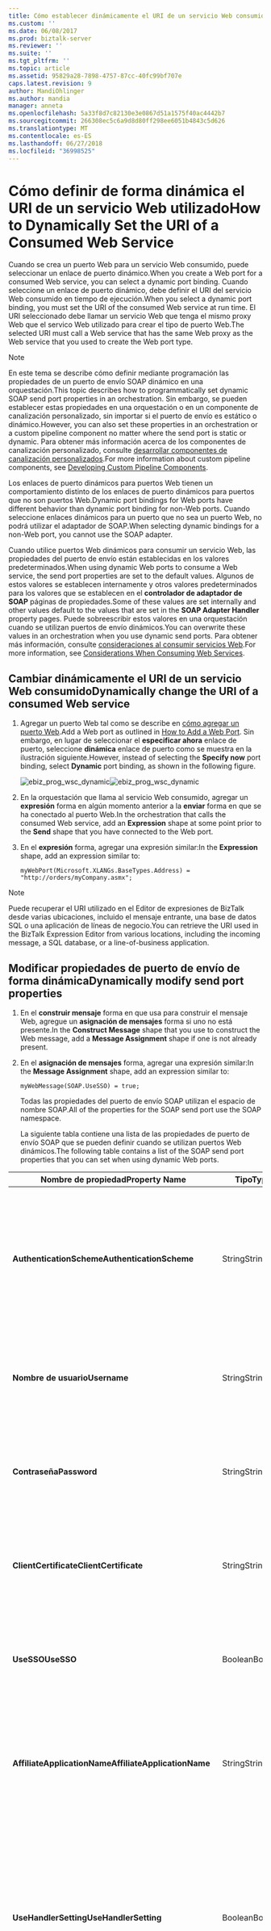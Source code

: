 ```yaml
---
title: Cómo establecer dinámicamente el URI de un servicio Web consumido | Microsoft Docs
ms.custom: ''
ms.date: 06/08/2017
ms.prod: biztalk-server
ms.reviewer: ''
ms.suite: ''
ms.tgt_pltfrm: ''
ms.topic: article
ms.assetid: 95829a28-7898-4757-87cc-40fc99bf707e
caps.latest.revision: 9
author: MandiOhlinger
ms.author: mandia
manager: anneta
ms.openlocfilehash: 5a33f8d7c82130e3e0867d51a1575f40ac4442b7
ms.sourcegitcommit: 266308ec5c6a9d8d80ff298ee6051b4843c5d626
ms.translationtype: MT
ms.contentlocale: es-ES
ms.lasthandoff: 06/27/2018
ms.locfileid: "36998525"
---
```

# <a name="how-to-dynamically-set-the-uri-of-a-consumed-web-service"></a><span data-ttu-id="007aa-102">Cómo definir de forma dinámica el URI de un servicio Web utilizado</span><span class="sxs-lookup"><span data-stu-id="007aa-102">How to Dynamically Set the URI of a Consumed Web Service</span></span>
<span data-ttu-id="007aa-103">Cuando se crea un puerto Web para un servicio Web consumido, puede seleccionar un enlace de puerto dinámico.</span><span class="sxs-lookup"><span data-stu-id="007aa-103">When you create a Web port for a consumed Web service, you can select a dynamic port binding.</span></span> <span data-ttu-id="007aa-104">Cuando seleccione un enlace de puerto dinámico, debe definir el URI del servicio Web consumido en tiempo de ejecución.</span><span class="sxs-lookup"><span data-stu-id="007aa-104">When you select a dynamic port binding, you must set the URI of the consumed Web service at run time.</span></span> <span data-ttu-id="007aa-105">El URI seleccionado debe llamar un servicio Web que tenga el mismo proxy Web que el servico Web utilizado para crear el tipo de puerto Web.</span><span class="sxs-lookup"><span data-stu-id="007aa-105">The selected URI must call a Web service that has the same Web proxy as the Web service that you used to create the Web port type.</span></span>  
  
> [!NOTE]
>  <span data-ttu-id="007aa-106">En este tema se describe cómo definir mediante programación las propiedades de un puerto de envío SOAP dinámico en una orquestación.</span><span class="sxs-lookup"><span data-stu-id="007aa-106">This topic describes how to programmatically set dynamic SOAP send port properties in an orchestration.</span></span> <span data-ttu-id="007aa-107">Sin embargo, se pueden establecer estas propiedades en una orquestación o en un componente de canalización personalizado, sin importar si el puerto de envío es estático o dinámico.</span><span class="sxs-lookup"><span data-stu-id="007aa-107">However, you can also set these properties in an orchestration or a custom pipeline component no matter where the send port is static or dynamic.</span></span> <span data-ttu-id="007aa-108">Para obtener más información acerca de los componentes de canalización personalizado, consulte [desarrollar componentes de canalización personalizados](../core/developing-custom-pipeline-components.md).</span><span class="sxs-lookup"><span data-stu-id="007aa-108">For more information about custom pipeline components, see [Developing Custom Pipeline Components](../core/developing-custom-pipeline-components.md).</span></span>  
  
 <span data-ttu-id="007aa-109">Los enlaces de puerto dinámicos para puertos Web tienen un comportamiento distinto de los enlaces de puerto dinámicos para puertos que no son puertos Web.</span><span class="sxs-lookup"><span data-stu-id="007aa-109">Dynamic port bindings for Web ports have different behavior than dynamic port binding for non-Web ports.</span></span> <span data-ttu-id="007aa-110">Cuando seleccione enlaces dinámicos para un puerto que no sea un puerto Web, no podrá utilizar el adaptador de SOAP.</span><span class="sxs-lookup"><span data-stu-id="007aa-110">When selecting dynamic bindings for a non-Web port, you cannot use the SOAP adapter.</span></span>  
  
 <span data-ttu-id="007aa-111">Cuando utilice puertos Web dinámicos para consumir un servicio Web, las propiedades del puerto de envío están establecidas en los valores predeterminados.</span><span class="sxs-lookup"><span data-stu-id="007aa-111">When using dynamic Web ports to consume a Web service, the send port properties are set to the default values.</span></span> <span data-ttu-id="007aa-112">Algunos de estos valores se establecen internamente y otros valores predeterminados para los valores que se establecen en el **controlador de adaptador de SOAP** páginas de propiedades.</span><span class="sxs-lookup"><span data-stu-id="007aa-112">Some of these values are set internally and other values default to the values that are set in the **SOAP Adapter Handler** property pages.</span></span> <span data-ttu-id="007aa-113">Puede sobreescribir estos valores en una orquestación cuando se utilizan puertos de envío dinámicos.</span><span class="sxs-lookup"><span data-stu-id="007aa-113">You can overwrite these values in an orchestration when you use dynamic send ports.</span></span> <span data-ttu-id="007aa-114">Para obtener más información, consulte [consideraciones al consumir servicios Web](../core/considerations-when-consuming-web-services.md).</span><span class="sxs-lookup"><span data-stu-id="007aa-114">For more information, see [Considerations When Consuming Web Services](../core/considerations-when-consuming-web-services.md).</span></span>  
  
## <a name="dynamically-change-the-uri-of-a-consumed-web-service"></a><span data-ttu-id="007aa-115">Cambiar dinámicamente el URI de un servicio Web consumido</span><span class="sxs-lookup"><span data-stu-id="007aa-115">Dynamically change the URI of a consumed Web service</span></span>  
  
1.  <span data-ttu-id="007aa-116">Agregar un puerto Web tal como se describe en [cómo agregar un puerto Web](../core/how-to-add-a-web-port.md).</span><span class="sxs-lookup"><span data-stu-id="007aa-116">Add a Web port as outlined in [How to Add a Web Port](../core/how-to-add-a-web-port.md).</span></span> <span data-ttu-id="007aa-117">Sin embargo, en lugar de seleccionar el **especificar ahora** enlace de puerto, seleccione **dinámica** enlace de puerto como se muestra en la ilustración siguiente.</span><span class="sxs-lookup"><span data-stu-id="007aa-117">However, instead of selecting the **Specify now** port binding, select **Dynamic** port binding, as shown in the following figure.</span></span>  
  
     <span data-ttu-id="007aa-118">![](../core/media/ebiz-prog-wsc-dynamic.gif "ebiz_prog_wsc_dynamic")</span><span class="sxs-lookup"><span data-stu-id="007aa-118">![](../core/media/ebiz-prog-wsc-dynamic.gif "ebiz_prog_wsc_dynamic")</span></span>  
  
2.  <span data-ttu-id="007aa-119">En la orquestación que llama al servicio Web consumido, agregar un **expresión** forma en algún momento anterior a la **enviar** forma en que se ha conectado al puerto Web.</span><span class="sxs-lookup"><span data-stu-id="007aa-119">In the orchestration that calls the consumed Web service, add an **Expression** shape at some point prior to the **Send** shape that you have connected to the Web port.</span></span>  
  
3.  <span data-ttu-id="007aa-120">En el **expresión** forma, agregar una expresión similar:</span><span class="sxs-lookup"><span data-stu-id="007aa-120">In the **Expression** shape, add an expression similar to:</span></span>  
  
    ```  
    myWebPort(Microsoft.XLANGs.BaseTypes.Address) = "http://orders/myCompany.asmx";  
    ```  
  
> [!NOTE]
>  <span data-ttu-id="007aa-121">Puede recuperar el URI utilizado en el Editor de expresiones de BizTalk desde varias ubicaciones, incluido el mensaje entrante, una base de datos SQL o una aplicación de líneas de negocio.</span><span class="sxs-lookup"><span data-stu-id="007aa-121">You can retrieve the URI used in the BizTalk Expression Editor from various locations, including the incoming message, a SQL database, or a line-of-business application.</span></span>  
  
## <a name="dynamically-modify-send-port-properties"></a><span data-ttu-id="007aa-122">Modificar propiedades de puerto de envío de forma dinámica</span><span class="sxs-lookup"><span data-stu-id="007aa-122">Dynamically modify send port properties</span></span>  
  
1. <span data-ttu-id="007aa-123">En el **construir mensaje** forma en que usa para construir el mensaje Web, agregue un **asignación de mensajes** forma si uno no está presente.</span><span class="sxs-lookup"><span data-stu-id="007aa-123">In the **Construct Message** shape that you use to construct the Web message, add a **Message Assignment** shape if one is not already present.</span></span>  
  
2. <span data-ttu-id="007aa-124">En el **asignación de mensajes** forma, agregar una expresión similar:</span><span class="sxs-lookup"><span data-stu-id="007aa-124">In the **Message Assignment** shape, add an expression similar to:</span></span>  
  
   ```  
   myWebMessage(SOAP.UseSSO) = true;  
   ```  
  
   <span data-ttu-id="007aa-125">Todas las propiedades del puerto de envío SOAP utilizan el espacio de nombre SOAP.</span><span class="sxs-lookup"><span data-stu-id="007aa-125">All of the properties for the SOAP send port use the SOAP namespace.</span></span>  
  
   <span data-ttu-id="007aa-126">La siguiente tabla contiene una lista de las propiedades de puerto de envío SOAP que se pueden definir cuando se utilizan puertos Web dinámicos.</span><span class="sxs-lookup"><span data-stu-id="007aa-126">The following table contains a list of the SOAP send port properties that you can set when using dynamic Web ports.</span></span>  
  
|        <span data-ttu-id="007aa-127">Nombre de propiedad</span><span class="sxs-lookup"><span data-stu-id="007aa-127">Property Name</span></span>         |  <span data-ttu-id="007aa-128">Tipo</span><span class="sxs-lookup"><span data-stu-id="007aa-128">Type</span></span>   |                                                                                                                                                                                                                                                                                                 <span data-ttu-id="007aa-129">Descripción</span><span class="sxs-lookup"><span data-stu-id="007aa-129">Description</span></span>                                                                                                                                                                                                                                                                                                  |
|------------------------------|---------|--------------------------------------------------------------------------------------------------------------------------------------------------------------------------------------------------------------------------------------------------------------------------------------------------------------------------------------------------------------------------------------------------------------------------------------------------------------------------------------------------------------------------------------------------------------------------------------------------------------|
|   <span data-ttu-id="007aa-130">**AuthenticationScheme**</span><span class="sxs-lookup"><span data-stu-id="007aa-130">**AuthenticationScheme**</span></span>   | <span data-ttu-id="007aa-131">String</span><span class="sxs-lookup"><span data-stu-id="007aa-131">String</span></span>  |                                                                                                                                                                                                                             <span data-ttu-id="007aa-132">Método de autenticación que se utiliza para llamar el servicio Web.</span><span class="sxs-lookup"><span data-stu-id="007aa-132">Authentication method to use for calling the Web service</span></span><br /><br /> <span data-ttu-id="007aa-133">Valor predeterminado: anónimo</span><span class="sxs-lookup"><span data-stu-id="007aa-133">Default value: Anonymous</span></span><br /><br /> <span data-ttu-id="007aa-134">Otros valores permitidos: Basic, Digest, NTLM</span><span class="sxs-lookup"><span data-stu-id="007aa-134">Other allowed values: Basic, Digest, NTLM</span></span>                                                                                                                                                                                                                              |
|         <span data-ttu-id="007aa-135">**Nombre de usuario**</span><span class="sxs-lookup"><span data-stu-id="007aa-135">**Username**</span></span>         | <span data-ttu-id="007aa-136">String</span><span class="sxs-lookup"><span data-stu-id="007aa-136">String</span></span>  |                                                                                                                                                                                                                                                         <span data-ttu-id="007aa-137">Nombre de usuario que se especifica para tener acceso al servicio Web de destino.</span><span class="sxs-lookup"><span data-stu-id="007aa-137">User name to specify for accessing the target Web service.</span></span><br /><br /> <span data-ttu-id="007aa-138">Valor predeterminado: en blanco</span><span class="sxs-lookup"><span data-stu-id="007aa-138">Default value: Blank</span></span>                                                                                                                                                                                                                                                          |
|         <span data-ttu-id="007aa-139">**Contraseña**</span><span class="sxs-lookup"><span data-stu-id="007aa-139">**Password**</span></span>         | <span data-ttu-id="007aa-140">String</span><span class="sxs-lookup"><span data-stu-id="007aa-140">String</span></span>  |                                                                                                                                                                                                                                                          <span data-ttu-id="007aa-141">Contraseña de usuario que se usará para la autenticación con el servidor.</span><span class="sxs-lookup"><span data-stu-id="007aa-141">User password to use for authentication with the server.</span></span><br /><br /> <span data-ttu-id="007aa-142">Valor predeterminado: en blanco</span><span class="sxs-lookup"><span data-stu-id="007aa-142">Default value: Blank</span></span>                                                                                                                                                                                                                                                           |
|    <span data-ttu-id="007aa-143">**ClientCertificate**</span><span class="sxs-lookup"><span data-stu-id="007aa-143">**ClientCertificate**</span></span>     | <span data-ttu-id="007aa-144">String</span><span class="sxs-lookup"><span data-stu-id="007aa-144">String</span></span>  |                                                                                                                                                                                                                                                        <span data-ttu-id="007aa-145">Huella digital de certificado de cliente de Capa de sockets seguros (SSL)</span><span class="sxs-lookup"><span data-stu-id="007aa-145">Thumbprint of client Secure Sockets Layer (SSL) certificate.</span></span><br /><br /> <span data-ttu-id="007aa-146">Valor predeterminado: en blanco</span><span class="sxs-lookup"><span data-stu-id="007aa-146">Default value: Blank</span></span>                                                                                                                                                                                                                                                         |
|          <span data-ttu-id="007aa-147">**UseSSO**</span><span class="sxs-lookup"><span data-stu-id="007aa-147">**UseSSO**</span></span>          | <span data-ttu-id="007aa-148">Boolean</span><span class="sxs-lookup"><span data-stu-id="007aa-148">Boolean</span></span> |                                                                                                                                                                                                                                                       <span data-ttu-id="007aa-149">Indica si este puerto Web utilizará el Inicio de sesión único (SSO).</span><span class="sxs-lookup"><span data-stu-id="007aa-149">Indicates whether this Web port will use Single Sign-On (SSO).</span></span><br /><br /> <span data-ttu-id="007aa-150">Valor predeterminado: False</span><span class="sxs-lookup"><span data-stu-id="007aa-150">Default value: False</span></span>                                                                                                                                                                                                                                                        |
| <span data-ttu-id="007aa-151">**AffiliateApplicationName**</span><span class="sxs-lookup"><span data-stu-id="007aa-151">**AffiliateApplicationName**</span></span> | <span data-ttu-id="007aa-152">String</span><span class="sxs-lookup"><span data-stu-id="007aa-152">String</span></span>  |                                                                                                                                                                                                                                  <span data-ttu-id="007aa-153">Nombre de la aplicación de SSO que utilizará este puerto Web para canjear el vale de credenciales de cliente.</span><span class="sxs-lookup"><span data-stu-id="007aa-153">The name of the SSO application that this Web port will use to redeem the ticket for client credentials.</span></span><br /><br /> <span data-ttu-id="007aa-154">Valor predeterminado: en blanco</span><span class="sxs-lookup"><span data-stu-id="007aa-154">Default value: Blank</span></span>                                                                                                                                                                                                                                   |
|    <span data-ttu-id="007aa-155">**UseHandlerSetting**</span><span class="sxs-lookup"><span data-stu-id="007aa-155">**UseHandlerSetting**</span></span>     | <span data-ttu-id="007aa-156">Boolean</span><span class="sxs-lookup"><span data-stu-id="007aa-156">Boolean</span></span> |                                                                                                                                                                                      <span data-ttu-id="007aa-157">Indica si este puerto Web utilizará la configuración de proxy HTTP del controlador de envío SOAP.</span><span class="sxs-lookup"><span data-stu-id="007aa-157">Indicates whether this Web port will use SOAP send handler HTTP proxy settings.</span></span> <span data-ttu-id="007aa-158">**Nota:** si el **UseProxy** propiedad de contexto se establece, entonces **UseHandlerSetting** se omite la propiedad de contexto.</span><span class="sxs-lookup"><span data-stu-id="007aa-158">**Note:**  If the **UseProxy** context property is set, then **UseHandlerSetting** context property is ignored.</span></span> <br /><br /> <span data-ttu-id="007aa-159">Valor predeterminado: False</span><span class="sxs-lookup"><span data-stu-id="007aa-159">Default value: False</span></span>                                                                                                                                                                                       |
|         <span data-ttu-id="007aa-160">**UseProxy**</span><span class="sxs-lookup"><span data-stu-id="007aa-160">**UseProxy**</span></span>         | <span data-ttu-id="007aa-161">Boolean</span><span class="sxs-lookup"><span data-stu-id="007aa-161">Boolean</span></span> |                                                                                                                                                                                 <span data-ttu-id="007aa-162">Indica si este puerto Web utilizar un servidor proxy para tener acceso al servicio Web de destino.</span><span class="sxs-lookup"><span data-stu-id="007aa-162">Indicates whether this Web port will use a proxy server to access the target Web service.</span></span> <span data-ttu-id="007aa-163">**Nota:** si el **UseProxy** propiedad de contexto se establece, entonces **UseHandlerSetting** se omite la propiedad de contexto.</span><span class="sxs-lookup"><span data-stu-id="007aa-163">**Note:**  If the **UseProxy** context property is set, then **UseHandlerSetting** context property is ignored.</span></span> <br /><br /> <span data-ttu-id="007aa-164">Valor predeterminado: False</span><span class="sxs-lookup"><span data-stu-id="007aa-164">Default value: False</span></span>                                                                                                                                                                                  |
|       <span data-ttu-id="007aa-165">**ProxyAddress**</span><span class="sxs-lookup"><span data-stu-id="007aa-165">**ProxyAddress**</span></span>       | <span data-ttu-id="007aa-166">String</span><span class="sxs-lookup"><span data-stu-id="007aa-166">String</span></span>  |                                                                                                                                                                                                                                      <span data-ttu-id="007aa-167">Dirección de proxy HTTP que se utilizará para llamar al servicio Web.</span><span class="sxs-lookup"><span data-stu-id="007aa-167">Address of the HTTP proxy to use for the Web service call.</span></span><br /><br /> <span data-ttu-id="007aa-168">Valor predeterminado: recuperados de las propiedades de controlador de envío SOAP.</span><span class="sxs-lookup"><span data-stu-id="007aa-168">Default value: Retrieved from SOAP send handler properties.</span></span>                                                                                                                                                                                                                                      |
|        <span data-ttu-id="007aa-169">**ProxyPort**</span><span class="sxs-lookup"><span data-stu-id="007aa-169">**ProxyPort**</span></span>         | <span data-ttu-id="007aa-170">Integer</span><span class="sxs-lookup"><span data-stu-id="007aa-170">Integer</span></span> |                                                                                                                                                                                                                                       <span data-ttu-id="007aa-171">Puerto del proxy HTTP que se utilizará para llamar al servicio Web.</span><span class="sxs-lookup"><span data-stu-id="007aa-171">Port of the HTTP proxy to use for the Web service call.</span></span><br /><br /> <span data-ttu-id="007aa-172">Valor predeterminado: recuperados de las propiedades de controlador de envío SOAP.</span><span class="sxs-lookup"><span data-stu-id="007aa-172">Default value: Retrieved from SOAP send handler properties.</span></span>                                                                                                                                                                                                                                        |
|      <span data-ttu-id="007aa-173">**ProxyUsername**</span><span class="sxs-lookup"><span data-stu-id="007aa-173">**ProxyUsername**</span></span>       | <span data-ttu-id="007aa-174">String</span><span class="sxs-lookup"><span data-stu-id="007aa-174">String</span></span>  |                                                                                                                                                                                                                                                 <span data-ttu-id="007aa-175">Nombre de usuario que se va a utilizar para el proxy HTTP.</span><span class="sxs-lookup"><span data-stu-id="007aa-175">User name to use for the HTTP proxy.</span></span><br /><br /> <span data-ttu-id="007aa-176">Valor predeterminado: recuperados de las propiedades de controlador de envío SOAP.</span><span class="sxs-lookup"><span data-stu-id="007aa-176">Default value: Retrieved from SOAP send handler properties.</span></span>                                                                                                                                                                                                                                                 |
|      <span data-ttu-id="007aa-177">**ProxyPassword**</span><span class="sxs-lookup"><span data-stu-id="007aa-177">**ProxyPassword**</span></span>       | <span data-ttu-id="007aa-178">String</span><span class="sxs-lookup"><span data-stu-id="007aa-178">String</span></span>  |                                                                                                                                                                                                                                                 <span data-ttu-id="007aa-179">Contraseña que se va a utilizar para el proxy HTTP.</span><span class="sxs-lookup"><span data-stu-id="007aa-179">Password to use for the HTTP proxy.</span></span><br /><br /> <span data-ttu-id="007aa-180">Valor predeterminado: recuperados de las propiedades de controlador de envío SOAP.</span><span class="sxs-lookup"><span data-stu-id="007aa-180">Default value: Retrieved from SOAP send handler properties.</span></span>                                                                                                                                                                                                                                                  |
| <span data-ttu-id="007aa-181">**ClientConnectionTimeout**</span><span class="sxs-lookup"><span data-stu-id="007aa-181">**ClientConnectionTimeout**</span></span>  |  <span data-ttu-id="007aa-182">Int32</span><span class="sxs-lookup"><span data-stu-id="007aa-182">Int32</span></span>  |                                                                                                                                                                                                                                           <span data-ttu-id="007aa-183">Valor de tiempo de espera de la conexión de cliente HTTP.</span><span class="sxs-lookup"><span data-stu-id="007aa-183">Time-out value for HTTP client connection.</span></span><br /><br /> <span data-ttu-id="007aa-184">Valor predeterminado: igual que el tiempo de espera de conexión de HTTP de ASP.NET de forma predeterminada.</span><span class="sxs-lookup"><span data-stu-id="007aa-184">Default value: Same as default ASP.NET HTTP connection time-out.</span></span>                                                                                                                                                                                                                                            |
|         <span data-ttu-id="007aa-185">**TypeName**</span><span class="sxs-lookup"><span data-stu-id="007aa-185">**TypeName**</span></span>         | <span data-ttu-id="007aa-186">String</span><span class="sxs-lookup"><span data-stu-id="007aa-186">String</span></span>  |                                                                                                                                                                                                                                                  <span data-ttu-id="007aa-187">Especificar el nombre de la clase que contiene el método Web que se va a invocar.</span><span class="sxs-lookup"><span data-stu-id="007aa-187">Specify the name of the class that contains the Web method to be invoked.</span></span><br /><br /> <span data-ttu-id="007aa-188">Valor predeterminado: en blanco</span><span class="sxs-lookup"><span data-stu-id="007aa-188">Default value: Blank</span></span>                                                                                                                                                                                                                                                  |
|        <span data-ttu-id="007aa-189">**MethodName**</span><span class="sxs-lookup"><span data-stu-id="007aa-189">**MethodName**</span></span>        | <span data-ttu-id="007aa-190">String</span><span class="sxs-lookup"><span data-stu-id="007aa-190">String</span></span>  | <span data-ttu-id="007aa-191">Especificar el método de la clase que se va a invocar.</span><span class="sxs-lookup"><span data-stu-id="007aa-191">Specify the method of the class that will be invoked.</span></span> <span data-ttu-id="007aa-192">**Nota:** configurar **MethodName** puerto de envío propiedad de SOAP estático mediante programación, deberá establecer **nombre del método** a **[especificar más tarde]** en el **Servicio web** pestaña de la **propiedades de transporte SOAP** cuadro de diálogo en la consola de administración de BizTalk Server.</span><span class="sxs-lookup"><span data-stu-id="007aa-192">**Note:**  To configure **MethodName** property for the static SOAP send port programmatically, you need to set **Method name** as to **[Specify Later]** in the **Web Service** tab of the **SOAP Transport Properties** dialog box in BizTalk Server Administration console.</span></span> <span data-ttu-id="007aa-193">Para obtener más información acerca de **propiedades de transporte SOAP** cuadro de diálogo, vea el **cuadro de diálogo de propiedades de transporte SOAP, servicio Web** ficha [!INCLUDE[ui-guidance-developers-reference](../includes/ui-guidance-developers-reference.md)].</span><span class="sxs-lookup"><span data-stu-id="007aa-193">For more information about **SOAP Transport Properties** dialog box, see the **SOAP Transport Properties Dialog Box, Web service** tab [!INCLUDE[ui-guidance-developers-reference](../includes/ui-guidance-developers-reference.md)].</span></span> <br /><br /> <span data-ttu-id="007aa-194">Valor predeterminado: en blanco</span><span class="sxs-lookup"><span data-stu-id="007aa-194">Default value: Blank</span></span> |
|       <span data-ttu-id="007aa-195">**AssemblyName**</span><span class="sxs-lookup"><span data-stu-id="007aa-195">**AssemblyName**</span></span>       | <span data-ttu-id="007aa-196">String</span><span class="sxs-lookup"><span data-stu-id="007aa-196">String</span></span>  |                                                                                                                                                                                                                                                      <span data-ttu-id="007aa-197">Identifica el tipo .NET y el ensamblado que se va a cargar y a ejecutar.</span><span class="sxs-lookup"><span data-stu-id="007aa-197">Identifies the .NET type and assembly to be loaded and executed.</span></span><br /><br /> <span data-ttu-id="007aa-198">Valor predeterminado: en blanco</span><span class="sxs-lookup"><span data-stu-id="007aa-198">Default value: Blank</span></span>                                                                                                                                                                                                                                                       |
|      <span data-ttu-id="007aa-199">**UnknownHeaders**</span><span class="sxs-lookup"><span data-stu-id="007aa-199">**UnknownHeaders**</span></span>      | <span data-ttu-id="007aa-200">String</span><span class="sxs-lookup"><span data-stu-id="007aa-200">String</span></span>  |                                                                                                                                                                                                                                                           <span data-ttu-id="007aa-201">Especifica la lista serializada de encabezados SOAP desconocidos.</span><span class="sxs-lookup"><span data-stu-id="007aa-201">Specifies the serialized list of unknown SOAP headers.</span></span><br /><br /> <span data-ttu-id="007aa-202">Valor predeterminado: en blanco</span><span class="sxs-lookup"><span data-stu-id="007aa-202">Default value: Blank</span></span>                                                                                                                                                                                                                                                            |
|       <span data-ttu-id="007aa-203">**UserDefined**</span><span class="sxs-lookup"><span data-stu-id="007aa-203">**UserDefined**</span></span>        | <span data-ttu-id="007aa-204">String</span><span class="sxs-lookup"><span data-stu-id="007aa-204">String</span></span>  |                                                                                                                                                                                                                                                                        <span data-ttu-id="007aa-205">Define clases definidas por el usuario.</span><span class="sxs-lookup"><span data-stu-id="007aa-205">Defines user-defined classes</span></span><br /><br /> <span data-ttu-id="007aa-206">Valor predeterminado: en blanco</span><span class="sxs-lookup"><span data-stu-id="007aa-206">Default value: Blank</span></span>                                                                                                                                                                                                                                                                         |
|        <span data-ttu-id="007aa-207">**UseSoap12**</span><span class="sxs-lookup"><span data-stu-id="007aa-207">**UseSoap12**</span></span>         | <span data-ttu-id="007aa-208">Boolean</span><span class="sxs-lookup"><span data-stu-id="007aa-208">Boolean</span></span> |                                                                                                                                                                                                             <span data-ttu-id="007aa-209">Especificar que se genere código de proxy que proporcione compatibilidad con el protocolo SOAP 1.2.</span><span class="sxs-lookup"><span data-stu-id="007aa-209">Specify to generate proxy code that will support the SOAP 1.2 protocol.</span></span> <span data-ttu-id="007aa-210">Si esta propiedad está definida como False, se generará código de proxy compatible con SOAP 1.1.</span><span class="sxs-lookup"><span data-stu-id="007aa-210">If this property is False, SOAP 1.1-compliant proxy code will be generated.</span></span><br /><br /> <span data-ttu-id="007aa-211">Valor predeterminado: False</span><span class="sxs-lookup"><span data-stu-id="007aa-211">Default value: False</span></span>                                                                                                                                                                                                             |
  
> [!NOTE]
>  <span data-ttu-id="007aa-212">Excepto para el **ClientConnectionTimeout** configuración, estos valores solo pueden dinámicamente establecerse al utilizar **dinámica** enlaces de puerto.</span><span class="sxs-lookup"><span data-stu-id="007aa-212">Except for the **ClientConnectionTimeout** setting, these values can only be dynamically set when using **Dynamic** port bindings.</span></span> <span data-ttu-id="007aa-213">Son de solo lectura cuando se usa el **especificar ahora** enlace de puerto.</span><span class="sxs-lookup"><span data-stu-id="007aa-213">They are read-only when using the **Specify now** port binding.</span></span> <span data-ttu-id="007aa-214">Puede establecer el **ClientConnectionTimeout** con **especificar ahora** y **dinámica** enlaces de puerto.</span><span class="sxs-lookup"><span data-stu-id="007aa-214">You can set the **ClientConnectionTimeout** setting with both **Specify now** and **Dynamic** port bindings.</span></span>  
  
## <a name="see-also"></a><span data-ttu-id="007aa-215">Vea también</span><span class="sxs-lookup"><span data-stu-id="007aa-215">See Also</span></span>  
 <span data-ttu-id="007aa-216">[Encabezados SOAP con servicios Web consumidos](../core/soap-headers-with-consumed-web-services.md) </span><span class="sxs-lookup"><span data-stu-id="007aa-216">[SOAP Headers with Consumed Web Services](../core/soap-headers-with-consumed-web-services.md) </span></span>  
 [<span data-ttu-id="007aa-217">Creación de puertos web</span><span class="sxs-lookup"><span data-stu-id="007aa-217">Creating Web Ports</span></span>](../core/creating-web-ports.md)